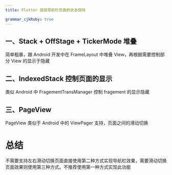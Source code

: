 ```yaml
---
title: Flutter 底部导航栏页面的状态保持

grammar_cjkRuby: true
---
```

## 一、Stack + OffStage + TickerMode 堆叠
简单粗暴，跟 Android 开发中在 FrameLayout 中堆叠 View，再根据需要控制部分 View 的显示于隐藏
## 二、IndexedStack 控制页面的显示
类似 Android 中 FragementTransManager 控制 fragement 的显示隐藏
## 三、PageView 
PageView 类似于 Android 中的 ViewPager 支持，页面之间的滑动切换

# 总结
不需要支持左右滑动切换页面直接使用第二种方式实现导航栏效果，需要滑动切换页面效果则使用第三种方式。不推荐使用第一种方式实现此功能